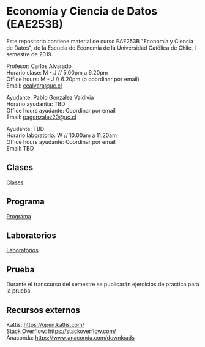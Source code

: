 # Economía y Ciencia de Datos (EAE253B)

Este repositorio contiene material de curso EAE253B "Economía y Ciencia de Datos", de la Escuela de Economía de la Universidad Católica de Chile, I semestre de 2019.  

Profesor: Carlos Alvarado  
Horario clase: M - J // 5.00pm a 6.20pm  
Office hours: M - J // 6.20pm (o coordinar por email)  
Email: cealvara@uc.cl  

Ayudante: Pablo González Valdivia  
Horario ayudantía: TBD  
Office hours ayudante: Coordinar por email  
Email: pagonzalez20@uc.cl  

Ayudante: TBD  
Horario laboratorio: W // 10.00am a 11.20am  
Office hours ayudante: Coordinar por email  
Email: TBD

## Clases

[Clases](Clases/)

## Programa

[Programa](Documentos/PROGRAMA.md)

## Laboratorios

[Laboratorios](Laboratorios/)

## Prueba

Durante el transcurso del semestre se publicarán ejercicios de práctica para la prueba.

## Recursos externos

Kattis: https://open.kattis.com/  
Stack Overflow: https://stackoverflow.com/  
Anaconda: https://www.anaconda.com/downloads  